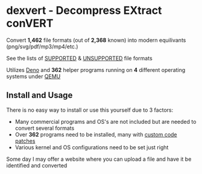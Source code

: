 # dexvert - Decompress EXtract conVERT
Convert **1,462** file formats (out of **2,368** known) into modern equilivants (png/svg/pdf/mp3/mp4/etc.)

See the lists of [SUPPORTED](SUPPORTED.md) & [UNSUPPORTED](UNSUPPORTED.md) file formats

Utilizes [Deno](https://deno.land/) and **362** helper programs running on **4** different operating systems under [QEMU](https://www.qemu.org/)

## Install and Usage
There is no easy way to install or use this yourself due to 3 factors:
* Many commercial programs and OS's are not included but are needed to convert several formats
* Over **362** programs need to be installed, many with [custom code patches](https://github.com/Sembiance/dexvert-gentoo-overlay)
* Various kernel and OS configurations need to be set just right

Some day I may offer a website where you can upload a file and have it be identified and converted
